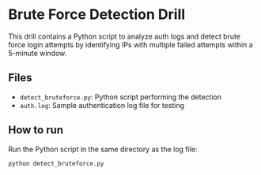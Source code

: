 # Brute Force Detection Drill

This drill contains a Python script to analyze auth logs and detect brute force login attempts by identifying IPs with multiple failed attempts within a 5-minute window.

## Files

- `detect_bruteforce.py`: Python script performing the detection
- `auth.log`: Sample authentication log file for testing

## How to run

Run the Python script in the same directory as the log file:

```bash
python detect_bruteforce.py
